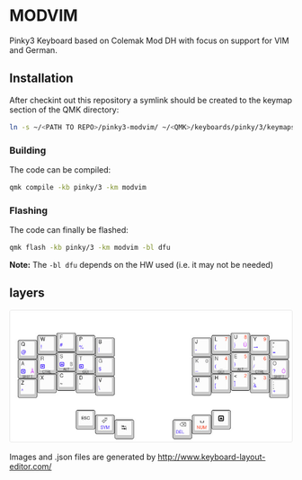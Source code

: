 # MODVIM
Pinky3 Keyboard based on Colemak Mod DH with focus on support for VIM and German.

## Installation
After checkint out this repository a symlink should be created to the keymap
section of the QMK directory:
```bash
ln -s ~/<PATH TO REPO>/pinky3-modvim/ ~/<QMK>/keyboards/pinky/3/keymaps/modvim
```

### Building
The code can be compiled:
```bash
qmk compile -kb pinky/3 -km modvim
```

### Flashing
The code can finally be flashed:
```bash
qmk flash -kb pinky/3 -km modvim -bl dfu
```

**Note:** The `-bl dfu` depends on the HW used (i.e. it may not be needed)

## layers

![default](design/images/layout.jpg)

Images and .json files are generated by http://www.keyboard-layout-editor.com/
